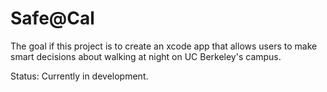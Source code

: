# Safe@Cal

The goal if this project is to create an xcode app that allows users to make smart decisions about walking at night on UC Berkeley's campus.

Status: Currently in development.

